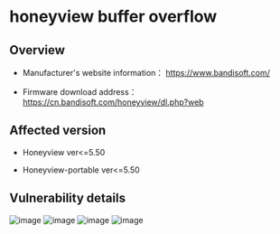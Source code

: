 # honeyview buffer overflow
## Overview
- Manufacturer's website information： https://www.bandisoft.com/ 

- Firmware download address：https://cn.bandisoft.com/honeyview/dl.php?web

## Affected version
- Honeyview ver<=5.50

- Honeyview-portable ver<=5.50

## Vulnerability details
![image](https://user-images.githubusercontent.com/65169560/200780665-a956fceb-3154-4dda-9659-06968ad5956e.png)
![image](https://user-images.githubusercontent.com/65169560/200780769-9322349d-e1e0-4282-9238-55a6664a26c9.png)
![image](https://user-images.githubusercontent.com/65169560/200780852-b2d0205c-6154-4967-81cd-e27b4d3abc5c.png)
![image](https://user-images.githubusercontent.com/65169560/200781962-f9305f55-15d1-476f-8a43-86cb3676cbc2.png)
